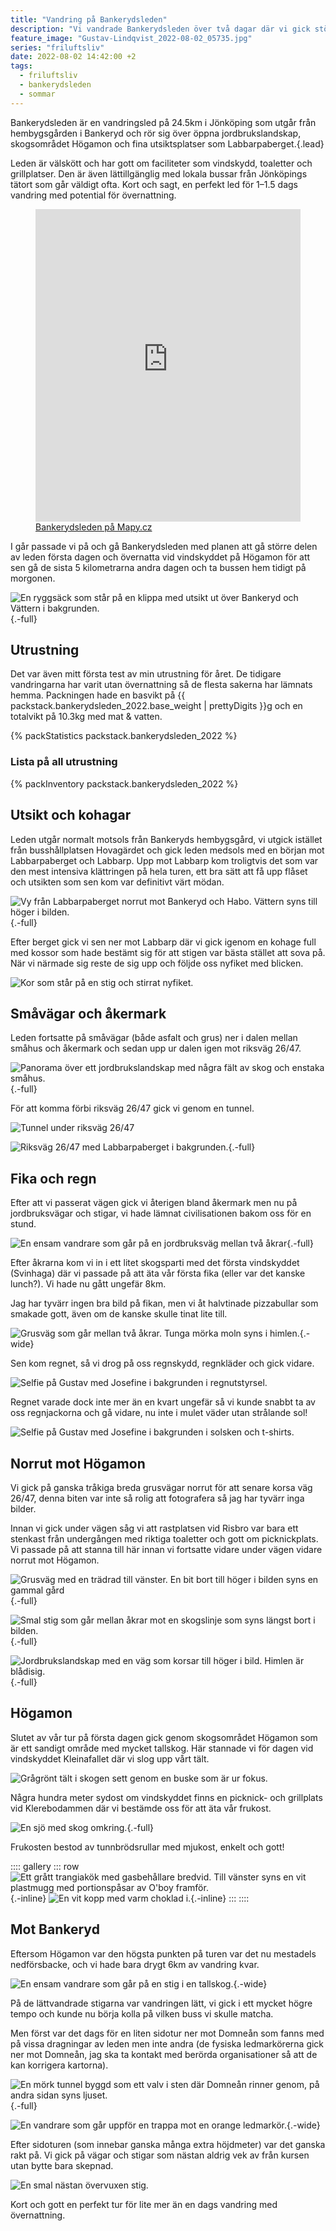 ```yaml
---
title: "Vandring på Bankerydsleden"
description: "Vi vandrade Bankerydsleden över två dagar där vi gick större delen av leden första dagen och övernattade vid vindskyddet på Högamon för att sen gå de sista 5 kilometrarna andra dagen och ta bussen hem tidigt på morgonen."
feature_image: "Gustav-Lindqvist_2022-08-02_05735.jpg"
series: "friluftsliv"
date: 2022-08-02 14:42:00 +2
tags:
  - friluftsliv
  - bankerydsleden
  - sommar
---
```

  
Bankerydsleden är en vandringsled på 24.5km i Jönköping som utgår från hembygsgården i Bankeryd och rör sig över öppna jordbrukslandskap, skogsområdet Högamon och fina utsiktsplatser som Labbarpaberget.{.lead}

Leden är välskött och har gott om faciliteter som vindskydd, toaletter och grillplatser. Den är även lättillgänglig med lokala bussar från Jönköpings tätort som går väldigt ofta. Kort och sagt, en perfekt led för 1–1.5 dags vandring med potential för övernattning.

<figure class="map -full">
    <iframe style="border:none" src="https://en.frame.mapy.cz/s/gabeporena" width="100%" height="500" frameborder="0" alt="Karta över Bankeryd med Bankerydsleden utmärkt med röd linje."></iframe>
    <figcaption><a href="https://en.mapy.cz/turisticka?x=14.0721374&y=57.8475668&z=14&l=0">Bankerydsleden på Mapy.cz</a></figcaption>
</figure>

I går passade vi på och gå Bankerydsleden med planen att gå större delen av leden första dagen och övernatta vid vindskyddet på Högamon för att sen gå de sista 5 kilometrarna andra dagen och ta bussen hem tidigt på morgonen.

![En ryggsäck som står på en klippa med utsikt ut över Bankeryd och Vättern i bakgrunden.](Gustav-Lindqvist_2022-08-01_05564-Pano.jpg){.-full}

## Utrustning

Det var även mitt första test av min utrustning för året. De tidigare vandringarna har varit utan övernattning så de flesta sakerna har lämnats hemma. Packningen hade en basvikt på {{ packstack.bankerydsleden_2022.base_weight | prettyDigits }}g och en totalvikt på 10.3kg med mat & vatten.

{% packStatistics packstack.bankerydsleden_2022 %}

### Lista på all utrustning

{% packInventory packstack.bankerydsleden_2022 %}

## Utsikt och kohagar

Leden utgår normalt motsols från Bankeryds hembygsgård, vi utgick istället från busshållplatsen Hovagärdet och gick leden medsols med en början mot Labbarpaberget och Labbarp. Upp mot Labbarp kom troligtvis det som var den mest intensiva klättringen på hela turen, ett bra sätt att få upp flåset och utsikten som sen kom var definitivt värt mödan.

![Vy från Labbarpaberget norrut mot Bankeryd och Habo. Vättern syns till höger i bilden.](Gustav-Lindqvist_2022-08-01_05581-Pano.jpg){.-full}

Efter berget gick vi sen ner mot Labbarp där vi gick igenom en kohage full med kossor som hade bestämt sig för att stigen var bästa stället att sova på. När vi närmade sig reste de sig upp och följde oss nyfiket med blicken.

![Kor som står på en stig och stirrat nyfiket.](Gustav-Lindqvist_2022-08-01_05584-Pano.jpg)

## Småvägar och åkermark

Leden fortsatte på småvägar (både asfalt och grus) ner i dalen mellan småhus och åkermark och sedan upp ur dalen igen mot riksväg 26/47.

![Panorama över ett jordbrukslandskap med några fält av skog och enstaka småhus.](Gustav-Lindqvist_2022-08-01_05597-Pano.jpg){.-full}

För att komma förbi riksväg 26/47 gick vi genom en tunnel.

![Tunnel under riksväg 26/47](tunnel.png)

![](Gustav-Lindqvist_2022-08-01_05601-Pano.jpg "Riksväg 26/47 med Labbarpaberget i bakgrunden."){.-full}

## Fika och regn

Efter att vi passerat vägen gick vi återigen bland åkermark men nu på jordbruksvägar och stigar, vi hade lämnat civilisationen bakom oss för en stund.

![En ensam vandrare som går på en jordbruksväg mellan två åkrar](Gustav-Lindqvist_2022-08-01_05615-Pano.jpg){.-full}

Efter åkrarna kom vi in i ett litet skogsparti med det första vindskyddet (Svinhaga) där vi passade på att äta vår första fika (eller var det kanske lunch?). Vi hade nu gått ungefär 8km.

Jag har tyvärr ingen bra bild på fikan, men vi åt halvtinade pizzabullar som smakade gott, även om de kanske skulle tinat lite till.

![Grusväg som går mellan två åkrar. Tunga mörka moln syns i himlen.](GOPR1139_1659359281990.JPG "Blöta moln?"){.-wide}

Sen kom regnet, så vi drog på oss regnskydd, regnkläder och gick vidare.

![Selfie på Gustav med Josefine i bakgrunden i regnutstyrsel.](GX011144_1659439858193.jpg "Skönt med nyvaxade friluftsbyxor.")

Regnet varade dock inte mer än en kvart ungefär så vi kunde snabbt ta av oss regnjackorna och gå vidare, nu inte i mulet väder utan strålande sol!

![Selfie på Gustav med Josefine i bakgrunden i solsken och t-shirts.](20220801_140433.jpg)

## Norrut mot Högamon

Vi gick på ganska tråkiga breda grusvägar norrut för att senare korsa väg 26/47, denna biten var inte så rolig att fotografera så jag har tyvärr inga bilder.

Innan vi gick under vägen såg vi att rastplatsen vid Risbro var bara ett stenkast från undergången med riktiga toaletter och gott om picknickplats. Vi passade på att stanna till här innan vi fortsatte vidare under vägen vidare norrut mot Högamon.

![Grusväg med en trädrad till vänster. En bit bort till höger i bilden syns en gammal gård](Gustav-Lindqvist_2022-08-01_05645-Pano.jpg){.-full}

![Smal stig som går mellan åkrar mot en skogslinje som syns längst bort i bilden.](Gustav-Lindqvist_2022-08-01_05632-Pano.jpg){.-full}

![Jordbrukslandskap med en väg som korsar till höger i bild. Himlen är blådisig.](Gustav-Lindqvist_2022-08-01_05652-Pano.jpg){.-full}

## Högamon

Slutet av vår tur på första dagen gick genom skogsområdet Högamon som är ett sandigt område med mycket tallskog. Här stannade vi för dagen vid vindskyddet Kleinafallet där vi slog upp vårt tält.

![Grågrönt tält i skogen sett genom en buske som är ur fokus.](Gustav-Lindqvist_2022-08-01_05683-Pano.jpg)

Några hundra meter sydost om vindskyddet finns en picknick- och grillplats vid Klerebodammen där vi bestämde oss för att äta vår frukost.

![En sjö med skog omkring.](Gustav-Lindqvist_2022-08-01_05687-Pano.jpg){.-full}

Frukosten bestod av tunnbrödsrullar med mjukost, enkelt och gott!

:::: gallery
::: row
![Ett grått trangiakök med gasbehållare bredvid. Till vänster syns en vit plastmugg med portionspåsar av O'boy framför.](Gustav-Lindqvist_2022-08-02_05690-Pano.jpg){.-inline}
![En vit kopp med varm choklad i.](Gustav-Lindqvist_2022-08-02_05696.jpg){.-inline}
:::
::::

## Mot Bankeryd

Eftersom Högamon var den högsta punkten på turen var det nu mestadels nedförsbacke, och vi hade bara drygt 6km av vandring kvar.

![En ensam vandrare som går på en stig i en tallskog.](Gustav-Lindqvist_2022-08-02_05701.jpg){.-wide}

På de lättvandrade stigarna var vandringen lätt, vi gick i ett mycket högre tempo och kunde nu börja kolla på vilken buss vi skulle matcha.

Men först var det dags för en liten sidotur ner mot Domneån som fanns med på vissa dragningar av leden men inte andra (de fysiska ledmarkörerna gick ner mot Domneån, jag ska ta kontakt med berörda organisationer så att de kan korrigera kartorna).

![En mörk tunnel byggd som ett valv i sten där Domneån rinner genom, på andra sidan syns ljuset.](Gustav-Lindqvist_2022-08-02_05723-Pano.jpg){.-full}

![En vandrare som går uppför en trappa mot en orange ledmarkör.](Gustav-Lindqvist_2022-08-02_1153.jpg){.-wide}

Efter sidoturen (som innebar ganska många extra höjdmeter) var det ganska rakt på. Vi gick på vägar och stigar som nästan aldrig vek av från kursen utan bytte bara skepnad.

![En smal nästan övervuxen stig.](Gustav-Lindqvist_2022-08-02_05734.jpg)

Kort och gott en perfekt tur för lite mer än en dags vandring med övernattning.


